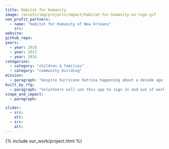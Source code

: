 ```yaml
---
title: Habitat for Humanity
image: /assets/img/projects/impact/habitat-for-humanity-no-logo.gif
non_profit_partners:
  - name: "Habitat for Humanity of New Orleans"
    src:
website:
github_repo:
years:
  - year: 2018
  - year: 2017
  - year: 2016
categories:
  - category: "children & families"
  - category: "community building"
mission:
  - paragraph: "Despite hurricane Katrina happening about a decade ago, there are still a lot of displaced people in temporary residences who need somewhere to call home. The amazing people at Habitat for Humanity are trying to fix this with their work in New Orleans 9th ward (one of the hardest hit areas by Katrina) and with a recent grant they received their work is only going to move quicker. The problem is, one of the requirements of the grant is a stricter recording and reporting process of their 300 or so daily volunteers which is where we come in! Let's help them with the great work they are doing by making this process faster so they have more time for rebuilding people's lives."
built_by_rfg:
  - paragraph: "Volunteers will use this app to sign in and out of work sites by entering a touch-based signature on their smartphone. The technical details will be decided by the team as a group, but this JS widget for taking signatures is promising (try it on your phone): https://github.com/szimek/signature_pad"
scope_and_impact:
  - paragraph: 

slider:
  - src:
    alt:
  - src:
    alt:
---
```


{% include our_work/project.html %}
